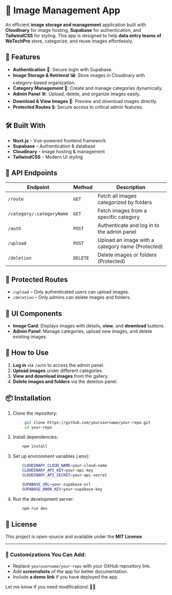 # 📸 Image Management App

An efficient **image storage and management** application built with **Cloudinary** for image hosting, **Supabase** for authentication, and **TailwindCSS** for styling. This app is designed to help **data entry teams of WeTechPro** store, categorize, and reuse images effortlessly.

## 🚀 Features

- **Authentication** 🔑: Secure login with Supabase.
- **Image Storage & Retrieval** 🖼️: Store images in Cloudinary with category-based organization.
- **Category Management** 📂: Create and manage categories dynamically.
- **Admin Panel** 🛠️: Upload, delete, and organize images easily.
- **Download & View Images** 👀: Preview and download images directly.
- **Protected Routes** 🔒: Secure access to critical admin features.

## 🛠️ Built With

- **Nuxt.js** – Vue-powered frontend framework
- **Supabase** – Authentication & database
- **Cloudinary** – Image hosting & management
- **TailwindCSS** – Modern UI styling

## 📂 API Endpoints

| Endpoint | Method | Description |
|----------|--------|-------------|
| `/route` | `GET` | Fetch all images categorized by folders |
| `/category/:categoryName` | `GET` | Fetch images from a specific category |
| `/auth` | `POST` | Authenticate and log in to the admin panel |
| `/upload` | `POST` | Upload an image with a category name (Protected) |
| `/deletion` | `DELETE` | Delete images or folders (Protected) |

## 🔐 Protected Routes

- `/upload` – Only authenticated users can upload images.
- `/deletion` – Only admins can delete images and folders.

## 🎨 UI Components

- **Image Card**: Displays images with details, **view**, and **download** buttons.
- **Admin Panel**: Manage categories, upload new images, and delete existing images.

## 📌 How to Use

1. **Log in** via `/auth` to access the admin panel.
2. **Upload images** under different categories.
3. **View and download images** from the gallery.
4. **Delete images and folders** via the deletion panel.

## 📦 Installation

1. Clone the repository:
   ```bash
        git clone https://github.com/yourusername/your-repo.git
        cd your-repo
    ```
2. Install dependencies:
    ```bash
        npm install
    ```
3. Set up environment variables (.env):
    ```bash
        CLOUDINARY_CLOUD_NAME=your-cloud-name
        CLOUDINARY_API_KEY=your-api-key
        CLOUDINARY_API_SECRET=your-api-secret

        SUPABASE_URL=your-supabase-url
        SUPABASE_ANON_KEY=your-supabase-key
    ```
4. Run the development server:
    ```bash
        npm run dev
    ```
## 📄 License
This project is open-source and available under the **MIT License**.


---

### 🔹 **Customizations You Can Add:**
- Replace `yourusername/your-repo` with your GitHub repository link.
- Add **screenshots** of the app for better documentation.
- Include **a demo link** if you have deployed the app.

Let me know if you need modifications! 🚀💡


